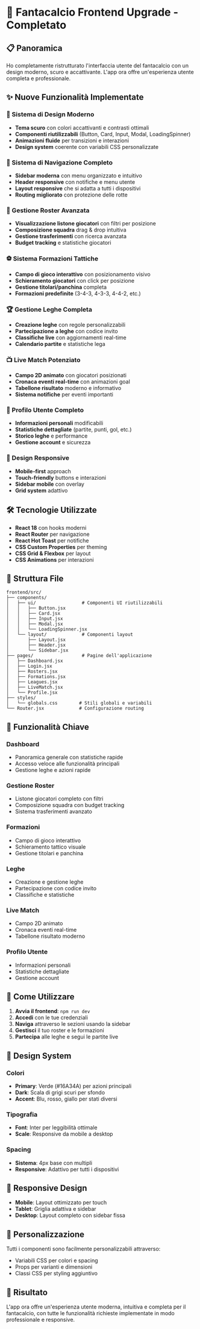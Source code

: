 # 🚀 Fantacalcio Frontend Upgrade - Completato

## 📋 Panoramica

Ho completamente ristrutturato l'interfaccia utente del fantacalcio con un design moderno, scuro e accattivante. L'app ora offre un'esperienza utente completa e professionale.

## ✨ Nuove Funzionalità Implementate

### 🎨 Sistema di Design Moderno
- **Tema scuro** con colori accattivanti e contrasti ottimali
- **Componenti riutilizzabili** (Button, Card, Input, Modal, LoadingSpinner)
- **Animazioni fluide** per transizioni e interazioni
- **Design system** coerente con variabili CSS personalizzate

### 🧭 Sistema di Navigazione Completo
- **Sidebar moderna** con menu organizzato e intuitivo
- **Header responsive** con notifiche e menu utente
- **Layout responsive** che si adatta a tutti i dispositivi
- **Routing migliorato** con protezione delle rotte

### 👥 Gestione Roster Avanzata
- **Visualizzazione listone giocatori** con filtri per posizione
- **Composizione squadra** drag & drop intuitiva
- **Gestione trasferimenti** con ricerca avanzata
- **Budget tracking** e statistiche giocatori

### ⚽ Sistema Formazioni Tattiche
- **Campo di gioco interattivo** con posizionamento visivo
- **Schieramento giocatori** con click per posizione
- **Gestione titolari/panchina** completa
- **Formazioni predefinite** (3-4-3, 4-3-3, 4-4-2, etc.)

### 🏆 Gestione Leghe Completa
- **Creazione leghe** con regole personalizzabili
- **Partecipazione a leghe** con codice invito
- **Classifiche live** con aggiornamenti real-time
- **Calendario partite** e statistiche lega

### 📺 Live Match Potenziato
- **Campo 2D animato** con giocatori posizionati
- **Cronaca eventi real-time** con animazioni goal
- **Tabellone risultato** moderno e informativo
- **Sistema notifiche** per eventi importanti

### 👤 Profilo Utente Completo
- **Informazioni personali** modificabili
- **Statistiche dettagliate** (partite, punti, gol, etc.)
- **Storico leghe** e performance
- **Gestione account** e sicurezza

### 📱 Design Responsive
- **Mobile-first** approach
- **Touch-friendly** buttons e interazioni
- **Sidebar mobile** con overlay
- **Grid system** adattivo

## 🛠️ Tecnologie Utilizzate

- **React 18** con hooks moderni
- **React Router** per navigazione
- **React Hot Toast** per notifiche
- **CSS Custom Properties** per theming
- **CSS Grid & Flexbox** per layout
- **CSS Animations** per interazioni

## 📁 Struttura File

```
frontend/src/
├── components/
│   ├── ui/                 # Componenti UI riutilizzabili
│   │   ├── Button.jsx
│   │   ├── Card.jsx
│   │   ├── Input.jsx
│   │   ├── Modal.jsx
│   │   └── LoadingSpinner.jsx
│   └── layout/             # Componenti layout
│       ├── Layout.jsx
│       ├── Header.jsx
│       └── Sidebar.jsx
├── pages/                  # Pagine dell'applicazione
│   ├── Dashboard.jsx
│   ├── Login.jsx
│   ├── Rosters.jsx
│   ├── Formations.jsx
│   ├── Leagues.jsx
│   ├── LiveMatch.jsx
│   └── Profile.jsx
├── styles/
│   └── globals.css        # Stili globali e variabili
└── Router.jsx             # Configurazione routing
```

## 🎯 Funzionalità Chiave

### Dashboard
- Panoramica generale con statistiche rapide
- Accesso veloce alle funzionalità principali
- Gestione leghe e azioni rapide

### Gestione Roster
- Listone giocatori completo con filtri
- Composizione squadra con budget tracking
- Sistema trasferimenti avanzato

### Formazioni
- Campo di gioco interattivo
- Schieramento tattico visuale
- Gestione titolari e panchina

### Leghe
- Creazione e gestione leghe
- Partecipazione con codice invito
- Classifiche e statistiche

### Live Match
- Campo 2D animato
- Cronaca eventi real-time
- Tabellone risultato moderno

### Profilo Utente
- Informazioni personali
- Statistiche dettagliate
- Gestione account

## 🚀 Come Utilizzare

1. **Avvia il frontend**: `npm run dev`
2. **Accedi** con le tue credenziali
3. **Naviga** attraverso le sezioni usando la sidebar
4. **Gestisci** il tuo roster e le formazioni
5. **Partecipa** alle leghe e segui le partite live

## 🎨 Design System

### Colori
- **Primary**: Verde (#16A34A) per azioni principali
- **Dark**: Scala di grigi scuri per sfondo
- **Accent**: Blu, rosso, giallo per stati diversi

### Tipografia
- **Font**: Inter per leggibilità ottimale
- **Scale**: Responsive da mobile a desktop

### Spacing
- **Sistema**: 4px base con multipli
- **Responsive**: Adattivo per tutti i dispositivi

## 📱 Responsive Design

- **Mobile**: Layout ottimizzato per touch
- **Tablet**: Griglia adattiva e sidebar
- **Desktop**: Layout completo con sidebar fissa

## 🔧 Personalizzazione

Tutti i componenti sono facilmente personalizzabili attraverso:
- Variabili CSS per colori e spacing
- Props per varianti e dimensioni
- Classi CSS per styling aggiuntivo

## 🎉 Risultato

L'app ora offre un'esperienza utente moderna, intuitiva e completa per il fantacalcio, con tutte le funzionalità richieste implementate in modo professionale e responsive.
